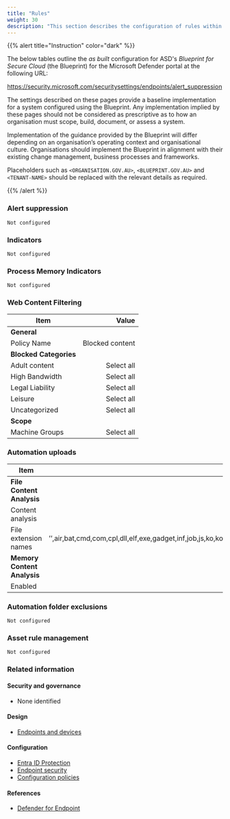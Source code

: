 ```yaml
---
title: "Rules"
weight: 30
description: "This section describes the configuration of rules within Microsoft Defender associated with systems built according to the guidance provided by ASD's Blueprint for Secure Cloud."
---
```


{{% alert title="Instruction" color="dark" %}}

The below tables outline the _as built_ configuration for ASD's _Blueprint for Secure Cloud_ (the Blueprint) for the Microsoft Defender portal at the following URL:

<https://security.microsoft.com/securitysettings/endpoints/alert_suppression>

The settings described on these pages provide a baseline implementation for a system configured using the Blueprint. Any implementation implied by these pages should not be considered as prescriptive as to how an organisation must scope, build, document, or assess a system.

Implementation of the guidance provided by the Blueprint will differ depending on an organisation’s operating context and organisational culture. Organisations should implement the Blueprint in alignment with their existing change management, business processes and frameworks.

Placeholders such as `<ORGANISATION.GOV.AU>`, `<BLUEPRINT.GOV.AU>` and `<TENANT-NAME>` should be replaced with the relevant details as required.

{{% /alert %}}

### Alert suppression

`Not configured`

### Indicators

`Not configured`

### Process Memory Indicators

`Not configured`

### Web Content Filtering

| Item                   |           Value |
| ---------------------- | --------------: |
| **General**            |                 |
| Policy Name            | Blocked content |
| **Blocked Categories** |                 |
| Adult content          |      Select all |
| High Bandwidth         |      Select all |
| Legal Liability        |      Select all |
| Leisure                |      Select all |
| Uncategorized          |      Select all |
| **Scope**              |                 |
| Machine Groups         |      Select all |

### Automation uploads

| Item                        |                                                                                                                       Value |
| --------------------------- | --------------------------------------------------------------------------------------------------------------------------: |
| **File Content Analysis**   |                                                                                                                             |
| Content analysis            |                                                                                                                          On |
| File extension names        | ’’,air,bat,cmd,com,cpl,dll,elf,exe,gadget,inf,job,js,ko,ko.gz,msi,pl,ps1,py,rb,reg,rgs,scr,sh,sys,tcl,url,vb,vbe,vbs,ws,wsf |
| **Memory Content Analysis** |                                                                                                                             |
| Enabled                     |                                                                                                                          On |

### Automation folder exclusions

`Not configured`

### Asset rule management

`Not configured`

### Related information

#### Security and governance

- None identified

#### Design

- [Endpoints and devices](/design/platform/security/endpoint-security)

#### Configuration

- [Entra ID Protection](/configuration/entra-id/protection)
- [Endpoint security](/configuration/intune/endpoint-security)
- [Configuration policies](/configuration/intune/devices/configuration-policies)

#### References

- [Defender for Endpoint](https://learn.microsoft.com/microsoft-365/security/defender-endpoint)
